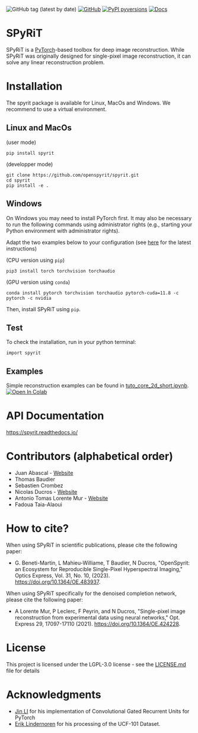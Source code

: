 ![GitHub tag (latest by date)](https://img.shields.io/github/v/tag/openspyrit/spyrit?logo=github)
[![GitHub](https://img.shields.io/github/license/openspyrit/spyrit?style=plastic)](https://github.com/openspyrit/spyrit/blob/master/LICENSE.md)
[![PyPI pyversions](https://img.shields.io/pypi/pyversions/spyrit.svg)](https://pypi.python.org/pypi/spyrit/)
[![Docs](https://readthedocs.org/projects/spyrit/badge/?version=latest&style=flat)](https://spyrit.readthedocs.io/en/master/)

# SPyRiT
SPyRiT is a [PyTorch](https://pytorch.org/)-based toolbox for deep image reconstruction. While SPyRiT was originally designed for single-pixel image reconstruction, it can solve any linear reconstruction problem.
   
# Installation
The spyrit package is available for Linux, MacOs and Windows. We recommend to use a virtual environment.
## Linux and MacOs
(user mode)
```
pip install spyrit
```
(developper mode)
```
git clone https://github.com/openspyrit/spyrit.git
cd spyrit
pip install -e .
```

## Windows
On Windows you may need to install PyTorch first. It may also be necessary to run the following commands using administrator rights (e.g., starting your Python environment with administrator rights).

Adapt the two examples below to your configuration (see [here](https://pytorch.org/get-started/locally/) for the latest instructions)

(CPU version using `pip`)

```
pip3 install torch torchvision torchaudio
```

(GPU version using `conda`)

``` shell
conda install pytorch torchvision torchaudio pytorch-cuda=11.8 -c pytorch -c nvidia
```

Then, install SPyRiT using `pip`.

## Test
To check the installation, run in your python terminal:
```
import spyrit
```

## Examples
Simple reconstruction examples can be found in [tuto_core_2d_short.ipynb](https://github.com/openspyrit/spyrit/blob/master/spyrit/test/tuto_core_2d_short.ipynb). 
[![Open In Colab](https://colab.research.google.com/assets/colab-badge.svg)](https://colab.research.google.com/github/openspyrit/spyrit/blob/demo_colab_new/spyrit/tutorial/tuto_core_2d_short.ipynb)


# API Documentation
https://spyrit.readthedocs.io/

# Contributors (alphabetical order)
* Juan Abascal - [Website](https://juanabascal78.wixsite.com/juan-abascal-webpage)
* Thomas Baudier
* Sebastien Crombez
* Nicolas Ducros - [Website](https://www.creatis.insa-lyon.fr/~ducros/WebPage/index.html)
* Antonio Tomas Lorente Mur - [Website](https://www.creatis.insa-lyon.fr/~lorente/)
* Fadoua Taia-Alaoui

# How to cite?
When using SPyRiT in scientific publications, please cite the following paper:

* G. Beneti-Martin, L Mahieu-Williame, T Baudier, N Ducros, "OpenSpyrit: an Ecosystem for Reproducible Single-Pixel Hyperspectral Imaging," Optics Express, Vol. 31, No. 10, (2023). https://doi.org/10.1364/OE.483937.

When using SPyRiT specifically for the denoised completion network, please cite the following paper:

* A Lorente Mur, P Leclerc, F Peyrin, and N Ducros, "Single-pixel image reconstruction from experimental data using neural networks," Opt. Express 29, 17097-17110 (2021). https://doi.org/10.1364/OE.424228. 

# License
This project is licensed under the LGPL-3.0 license - see the [LICENSE.md](LICENSE.md) file for details

# Acknowledgments
* [Jin LI](https://github.com/happyjin/ConvGRU-pytorch) for his implementation of Convolutional Gated Recurrent Units for PyTorch
* [Erik Lindernoren](https://github.com/eriklindernoren/Action-Recognition) for his processing of the UCF-101 Dataset.
